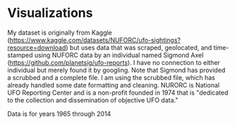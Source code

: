 # Visualizations

My dataset is originally from Kaggle (https://www.kaggle.com/datasets/NUFORC/ufo-sightings?resource=download) but uses data that was scraped, geolocated, and time-stamped using NUFORC data by an individual named Sigmond Axel (https://github.com/planetsig/ufo-reports). 
I have no connection to either individual but merely found it by googling. Note that Sigmond has provided a scrubbed and a complete file. I am using the scrubbed file, which has already handled some date formatting and cleaning. 
NURORC is National UFO Reporting Center and is a non-profit founded in 1974 that is "dedicated to the collection and dissemination of objective UFO data." 

Data is for years 1965 through 2014
